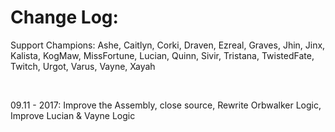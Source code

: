﻿# Change Log:

Support Champions: Ashe, Caitlyn, Corki, Draven, Ezreal, Graves, Jhin, Jinx, Kalista, KogMaw, MissFortune, Lucian, Quinn, Sivir, Tristana, TwistedFate, Twitch, Urgot, Varus, Vayne, Xayah <br>

<br>

09.11 - 2017: Improve the Assembly, close source, Rewrite Orbwalker Logic, Improve Lucian & Vayne Logic